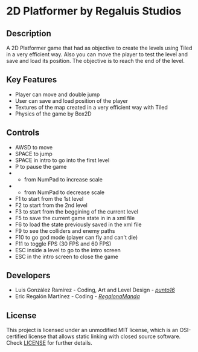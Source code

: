 # 2D Platformer by Regaluis Studios

## Description

A 2D Platformer game that had as objective to create the levels using Tiled in a very efficient way. Also you can move the player to test the level and save and load its position.
The objective is to reach the end of the level.

## Key Features

- Player can move and double jump
- User can save and load position of the player
- Textures of the map created in a very efficient way with Tiled
- Physics of the game by Box2D
 
## Controls

 - AWSD to move
 - SPACE to jump
 - SPACE in intro to go into the first level
 - P to pause the game
 - + from NumPad to increase scale
 - - from NumPad to decrease scale
 - F1 to start from the 1st level
 - F2 to start from the 2nd level
 - F3 to start from the beggining of the current level
 - F5 to save the current game state in in a xml file
 - F6 to load the state previously saved in the xml file
 - F9 to see the colliders and enemy paths
 - F10 to go god mode (player can fly and can't die)
 - F11 to toggle FPS (30 FPS and 60 FPS)
 - ESC inside a level to go to the intro screen
 - ESC in the intro screen to close the game

## Developers

 - Luis González Ramírez - Coding, Art and Level Design - [_punto16_](https://github.com/punto16)
 - Eric Regalón Martínez - Coding - [_RegalonaManda_](https://github.com/RegalonaManda)

## License

This project is licensed under an unmodified MIT license, which is an OSI-certified license that allows static linking with closed source software. Check [LICENSE](LICENSE) for further details.
